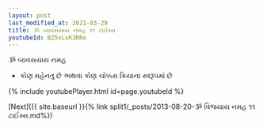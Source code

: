 ```yaml
---
layout: post
last_modified_at: 2021-03-29
title: ૐ વ્યવસયાય નમહ ૧૧ ટાઈમ્સ
youtubeId: BZ5vLvK3RRo
---
```

 
 
 ૐ વ્યવસયાય નમહ  
 
 -  કોણ મહેનતુ છે અથવા કોણ ચોક્કસ ક્રિયાના સ્વરૂપમાં છે 
 
  
 
  
 
 
 
 
 
 


{% include youtubePlayer.html id=page.youtubeId %}
 
[Next]({{ site.baseurl }}{% link  split1/_posts/2013-08-20-ૐ વિજયાય નમહ ૧૧ ટાઈમ્સ.md%})
 
